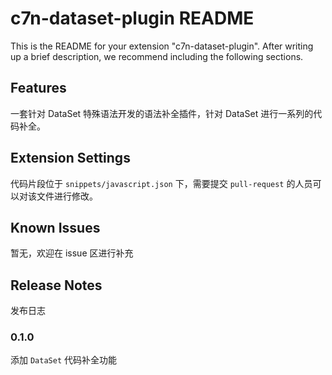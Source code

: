 # c7n-dataset-plugin README

This is the README for your extension "c7n-dataset-plugin". After writing up a brief description, we recommend including the following sections.

## Features

一套针对 DataSet 特殊语法开发的语法补全插件，针对 DataSet 进行一系列的代码补全。

## Extension Settings

代码片段位于 `snippets/javascript.json` 下，需要提交 `pull-request` 的人员可以对该文件进行修改。

## Known Issues

暂无，欢迎在 issue 区进行补充

## Release Notes

发布日志

### 0.1.0

添加 `DataSet` 代码补全功能
